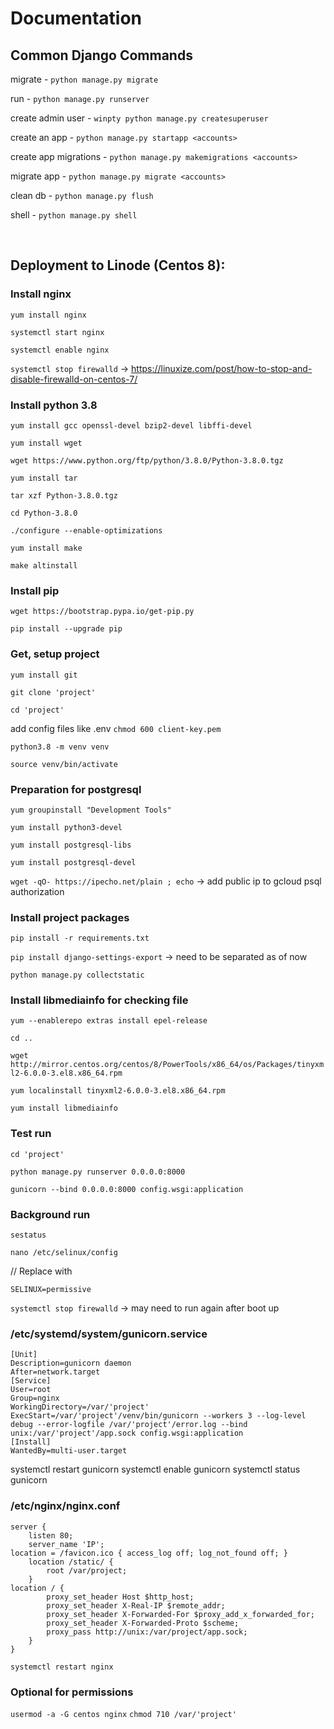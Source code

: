 # Documentation

## Common Django Commands

migrate - `python manage.py migrate`

run - `python manage.py runserver`

create admin user - `winpty python manage.py createsuperuser`

create an app - `python manage.py startapp <accounts>`

create app migrations - `python manage.py makemigrations <accounts>`

migrate app - `python manage.py migrate <accounts>`

clean db - `python manage.py flush`

shell - `python manage.py shell`

<br/>

## Deployment to Linode (Centos 8):

### Install nginx
`yum install nginx`

`systemctl start nginx`

`systemctl enable nginx`

`systemctl stop firewalld` -> https://linuxize.com/post/how-to-stop-and-disable-firewalld-on-centos-7/


### Install python 3.8
`yum install gcc openssl-devel bzip2-devel libffi-devel`

`yum install wget`

`wget https://www.python.org/ftp/python/3.8.0/Python-3.8.0.tgz`

`yum install tar`

`tar xzf Python-3.8.0.tgz`

`cd Python-3.8.0`

`./configure --enable-optimizations`

`yum install make`

`make altinstall`


### Install pip
`wget https://bootstrap.pypa.io/get-pip.py`

`pip install --upgrade pip`

### Get, setup project
`yum install git`

`git clone 'project'`

`cd 'project'`

add config files like .env
`chmod 600 client-key.pem`

`python3.8 -m venv venv`

`source venv/bin/activate`


### Preparation for postgresql
`yum groupinstall "Development Tools"`

`yum install python3-devel`

`yum install postgresql-libs`

`yum install postgresql-devel`

`wget -qO- https://ipecho.net/plain ; echo` -> add public ip to gcloud psql authorization


### Install project packages
`pip install -r requirements.txt`

`pip install django-settings-export` -> need to be separated as of now

`python manage.py collectstatic`

### Install libmediainfo for checking file
`yum --enablerepo extras install epel-release`

`cd ..`

`wget http://mirror.centos.org/centos/8/PowerTools/x86_64/os/Packages/tinyxml2-6.0.0-3.el8.x86_64.rpm`

`yum localinstall tinyxml2-6.0.0-3.el8.x86_64.rpm`

`yum install libmediainfo`

### Test run
`cd 'project'`

`python manage.py runserver 0.0.0.0:8000`

`gunicorn --bind 0.0.0.0:8000 config.wsgi:application`

### Background run
`sestatus`

`nano /etc/selinux/config`

// Replace with 

`SELINUX=permissive`

`systemctl stop firewalld` -> may need to run again after boot up

### /etc/systemd/system/gunicorn.service
```
[Unit]
Description=gunicorn daemon
After=network.target
[Service]
User=root
Group=nginx
WorkingDirectory=/var/'project'
ExecStart=/var/'project'/venv/bin/gunicorn --workers 3 --log-level debug --error-logfile /var/'project'/error.log --bind unix:/var/'project'/app.sock config.wsgi:application
[Install]
WantedBy=multi-user.target
```

systemctl restart gunicorn
systemctl enable gunicorn
systemctl status gunicorn

### /etc/nginx/nginx.conf
```
server {
    listen 80;
    server_name 'IP';
location = /favicon.ico { access_log off; log_not_found off; }
    location /static/ {
        root /var/project;
    }
location / {
        proxy_set_header Host $http_host;
        proxy_set_header X-Real-IP $remote_addr;
        proxy_set_header X-Forwarded-For $proxy_add_x_forwarded_for;
        proxy_set_header X-Forwarded-Proto $scheme;
        proxy_pass http://unix:/var/project/app.sock;
    }
}
```

`systemctl restart nginx`

### Optional for permissions
`usermod -a -G centos nginx`
`chmod 710 /var/'project'`

<br/>